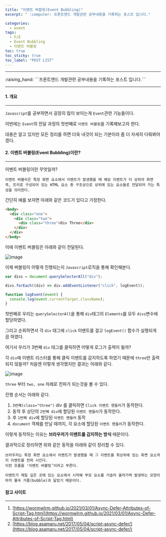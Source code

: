 ```yaml
---
title: "이벤트 버븝링(Event Bubbling)"
excerpt: " :computer: 프론트엔드 개발관련 공부내용을 기록하는 포스트 입니다."

categories:
  - event
tags:
  - F/E
  - Event Bubbling
  - 이벤트 버블링
toc: true
toc_sticky: true
toc_label: "POST LIST"
---
```


<hr>
:raising_hand:  ```프론트엔드 개발관련 공부내용을 기록하는 포스트 입니다.```
<hr>

#### 1. 개요

---

`Javascript`를 공부하면서 굉장히 많이 보이는게 `Event`관련 기능들이다.

이번에는 `Event`의 전달 과정의 첫번째로 `이벤트 버블링`을 기록해보고자 한다.

대충은 알고 있지만 모든 정리를 하면 더욱 내것이 되는 기분이라 좀 더 자세히 다뤄봐야 겠다.

#### 2. 이벤트 버블링(Event Bubbling)이란?

---

이벤트 버블링이란 무엇일까?

```
이벤트 버블리은 특정 화면 요소에서 이벤트가 발생했을 때 해당 이벤트가 더 상위의 화면 즉, 트리로 구성되어 있는 HTML 요소 중 구조상으로 상위에 있는 요소들로 전달되어 가는 특성을 의미한다.

```

간단히 예를 보자면 아래와 같은 코드가 있다고 가정한다.

```html
<body>
  <div class="one">
    <div class="two">
      <div class="three">Div Three</div>
    </div>
  </div>
</body>
```

이에 이벤트 버블링은 아래와 같이 전달된다.

![image](https://user-images.githubusercontent.com/56063287/159124999-e24ace96-5dbf-4c00-92e3-baadcc7f674b.png)

이제 버블링이 어떻게 진행되는지 `Javascript`로직을 통해 확인해본다.

```js
var divs = document.querySelectorAll("div");

divs.forEach((div) => div.addEventListener("click", logEvent));

function logEvent(event) {
  console.log(event.currentTarget.className);
}
```

첫번째로 우리는 `querySelectorAll`을 통해 `div`태그의 `Elements`를 모두 `divs`변수에 할당하였다.

그리고 순회하면서 각 `div` 태그에 `click` 이벤트를 걸고 `logEvent()` 함수가 실행되게 끔 하였다.

여기서 우리가 3번째 `div` 태그를 클릭하면 어떻게 로그가 출력이 될까?

각 `div`에 이벤트 리스터를 통해 클릭 이벤트를 감지하도록 하였기 때문에 `three`만 출력되지 않을까?
처음엔 이렇게 생각했지만 결과는 아래와 같다.

![image](https://user-images.githubusercontent.com/56063287/159125295-2cafce9b-80b7-4404-8659-3f1a76192351.png)

`three` 부터 `two, one` 차례로 전파가 되는것을 볼 수 있다.

진행 순서는 아래와 같다.

1. `3번째(class="three")` div 를 클릭하면 `Click 이벤트 헨들러`가 동작한다.
2. 동작 후 상단의 `2번째 div`에 할당된 `이벤트 헨들러`가 동작한다.
3. 후 `1번째 div`에 할당된 `이벤트 핸들러` 동작
4. `document` 객체를 만날 때까지, 각 요소에 할당된 `이벤트 핸들러`가 동작한다.

이렇게 동작하는 이유는 **브라우저가 이벤트를 감지하는 방식** 때문이다.

결과적으로 정리하면 위와 같은 동작을 아래와 같이 정리할 수 있다.

```
브라우저는 특정 화면 요소에서 이벤트가 발생했을 때 그 이벤트를 최상위에 있는 화면 요소까지 이벤트를 전파 시킨다.
이런 흐름을 '이벤트 버블링’이라고 부른다.

이벤트가 제일 깊은 곳에 있는 요소에서 시작해 부모 요소를 거슬러 올라가며 발생하는 모양이 마치 물속 거품(bubble)과 닮았기 때문이다.
```

#### 참고 사이트

---

1. [https://wormwlrm.github.io/2021/03/01/Async-Defer-Attributes-of-Script-Tag.html](https://wormwlrm.github.io/2021/03/01/Async-Defer-Attributes-of-Script-Tag.html)
2. [https://blog.asamaru.net/2017/05/04/script-async-defer/](https://blog.asamaru.net/2017/05/04/script-async-defer/)
